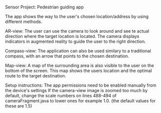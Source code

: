 Sensor Project: Pedestrian guiding app

The app shows the way to the user's chosen location/address by using different methods.

AR-view: 
The user can use the camera to look around and see te actual direction where the target location is located. The camera displays indicators in augmented reality to guide the user to the right direction.

Compass-view:
The application can also be used similary to a traditional compass, with an arrow that points to the chosen destination.

Map-view:
A map of the surrounding area is also visible to the user on the bottom of the screen. This map shows the users location and the optimal route to the target destination.


Setup instructions:
The app permissions need to be enabled manually from the device's settings
If the camera-view image is zoomed too much by default, change the scale numbers on lines 488-494 of cameraFragment.java to lower ones for example 1.0. (the default values for these are 1.5)

